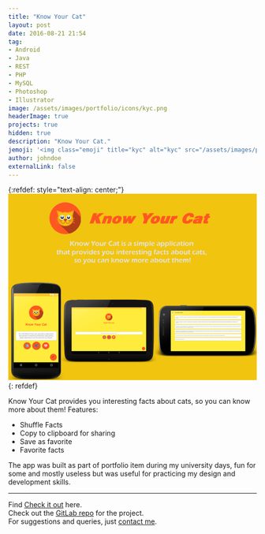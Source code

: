 ```yaml
---
title: "Know Your Cat"
layout: post
date: 2016-08-21 21:54
tag: 
- Android
- Java
- REST
- PHP
- MySQL
- Photoshop
- Illustrator
image: /assets/images/portfolio/icons/kyc.png
headerImage: true
projects: true
hidden: true
description: "Know Your Cat."
jemoji: '<img class="emoji" title="kyc" alt="kyc" src="/assets/images/portfolio/icons/kyc.png" height="20" width="20" align="absmiddle">'
author: johndoe
externalLink: false
---
```


{:refdef: style="text-align: center;"}
![Screenshot](/assets/images/portfolio/kyc.png)
{: refdef}

Know Your Cat provides you interesting facts about cats, so you can know more about them!
Features:

- Shuffle Facts
- Copy to clipboard for sharing
- Save as favorite
- Favorite facts

The app was built as part of portfolio item during my university days, fun for some and mostly useless but was useful for practicing my design and development skills.


---

Find [Check it out](https://play.google.com/store/apps/details?id=com.zuhaibahmad.knowyourcat) here.<br />
Check out the [GitLab repo](https://gitlab.com/open-code/Know-Your-Cat) for the project.<br />
For suggestions and queries, just [contact me](http://linkedin.com/in/xuhaibahmad).
